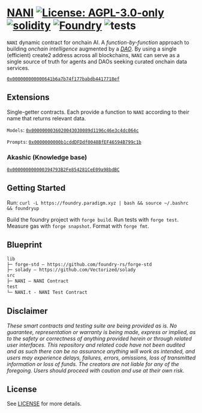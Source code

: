 # [NANI](https://github.com/NaniDAO/NANI)  [![License: AGPL-3.0-only](https://img.shields.io/badge/License-AGPL-black.svg)](https://opensource.org/license/agpl-v3/) [![solidity](https://img.shields.io/badge/solidity-%5E0.8.25-black)](https://docs.soliditylang.org/en/v0.8.25/) [![Foundry](https://img.shields.io/badge/Built%20with-Foundry-000000.svg)](https://getfoundry.sh/) ![tests](https://github.com/NaniDAO/NANI/actions/workflows/ci.yml/badge.svg)

`NANI` dynamic contract for onchain AI. A *function-by-function* approach to building *onchain intelligence* augmented by a [*DAO*](https://arbiscan.io/address/0xDa000000000000d2885F108500803dfBAaB2f2aA#code). By using a single (efficient) create2 address across all blockchains, `NANI` can serve as a single source of truth for agents and DAOs seeking curated onchain data services.

[`0x000000000000641b6a7b74f177babdb4417718ef`](https://arbiscan.io/address/0x000000000000641b6a7b74f177babdb4417718ef#code)

## Extensions

Single-getter contracts. Each provide a function to `NANI` according to their name that returns relevant data.

`Models`: [`0x0000000036020043030089d1196c46e3c4dc064c`](https://arbiscan.io/address/0x0000000036020043030089d1196c46e3c4dc064c#code)

`Prompts`: [`0x0000000000b1cddDFDdf0048BfEF46594B799c1b`](https://arbiscan.io/address/0x0000000000b1cddDFDdf0048BfEF46594B799c1b#code)

### Akashic (Knowledge base)

[`0x000000000000394793B2Fe854281CeE09a98bdBC`](https://arbiscan.io/address/0x000000000000394793B2Fe854281CeE09a98bdBC#code)

## Getting Started

Run: `curl -L https://foundry.paradigm.xyz | bash && source ~/.bashrc && foundryup`

Build the foundry project with `forge build`. Run tests with `forge test`. Measure gas with `forge snapshot`. Format with `forge fmt`.

## Blueprint

```txt
lib
├─ forge-std — https://github.com/foundry-rs/forge-std
├─ solady — https://github.com/Vectorized/solady 
src
├─ NANI — NANI Contract
test
└─ NANI.t - NANI Test Contract
```

## Disclaimer

*These smart contracts and testing suite are being provided as is. No guarantee, representation or warranty is being made, express or implied, as to the safety or correctness of anything provided herein or through related user interfaces. This repository and related code have not been audited and as such there can be no assurance anything will work as intended, and users may experience delays, failures, errors, omissions, loss of transmitted information or loss of funds. The creators are not liable for any of the foregoing. Users should proceed with caution and use at their own risk.*

## License

See [LICENSE](./LICENSE) for more details.